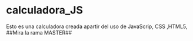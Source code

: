 # calculadora_JS
Esto es una calculadora creada apartir del uso de JavaScrip, CSS ,HTML5,
##Mira la rama MASTER##
